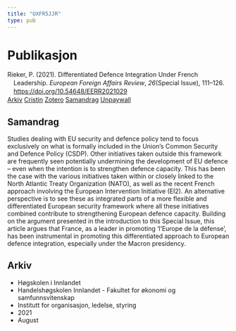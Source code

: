 ```yaml
---
title: "UXFR5JJR"
type: pub
---
```

<h1>Publikasjon</h1>
<article id="csl-bib-container-UXFR5JJR" class="csl-bib-container">
  <div class="csl-bib-body" style="line-height: 1.35; padding-left: 1em; text-indent:-1em;">
  <div class="csl-entry">Rieker, P. (2021). Differentiated Defence Integration Under French Leadership. <i>European Foreign Affairs Review</i>, <i>26</i>(Special Issue), 111&#x2013;126. <a href="https://doi.org/10.54648/EERR2021029">https://doi.org/10.54648/EERR2021029</a></div>
</div>
  <div class="csl-bib-buttons">
    <a href="#taxonomy-article-UXFR5JJR" class="csl-bib-button">Arkiv</a>
    <a href="https://app.cristin.no/results/show.jsf?id=1925740" alt="Cristin URL" class="csl-bib-button">Cristin</a>
    <a href="http://zotero.org/groups/5402882/items/UXFR5JJR" alt="Zotero URL" class="csl-bib-button">Zotero</a>
    <a href="#abstract-article-UXFR5JJR" class="csl-bib-button">Samandrag</a>
    <a href="https://doi.org/10.54648/eerr2021029" class="csl-bib-button">Unpaywall</a>
  </div>
  <div id="csl-bib-meta-container-UXFR5JJR"></div>
</article>
<div id="csl-bib-meta-UXFR5JJR" class="csl-bib-meta">
  <article id="abstract-article-UXFR5JJR" class="abstract-article">
    <h1>Samandrag</h1>
    Studies dealing with EU security and defence policy tend to focus exclusively on what is formally included in the Union’s Common Security and Defence Policy (CSDP). Other initiatives taken outside this framework are frequently seen potentially undermining the development of EU defence – even when the intention is to strengthen defence capacity. This has been the case with the various initiatives taken within or closely linked to the North Atlantic Treaty Organization (NATO), as well as the recent French approach involving the European Intervention Initiative (EI2). An alternative perspective is to see these as integrated parts of a more flexible and differentiated European security framework where all these initiatives combined contribute to strengthening European defence capacity. Building on the argument presented in the introduction to this Special Issue, this article argues that France, as a leader in promoting ‘l’Europe de la défense’, has been instrumental in promoting this differentiated approach to European defence integration, especially under the Macron presidency.
  </article>
  <article id="taxonomy-article-UXFR5JJR" class="taxonomy-article">
    <h1>Arkiv</h1>
    <ul>
      <li>Høgskolen i Innlandet</li>
      <li>Handelshøgskolen Innlandet - Fakultet for økonomi og samfunnsvitenskap</li>
      <li>Institutt for organisasjon, ledelse, styring</li>
      <li>2021</li>
      <li>August</li>
    </ul>
  </article>
</div>
